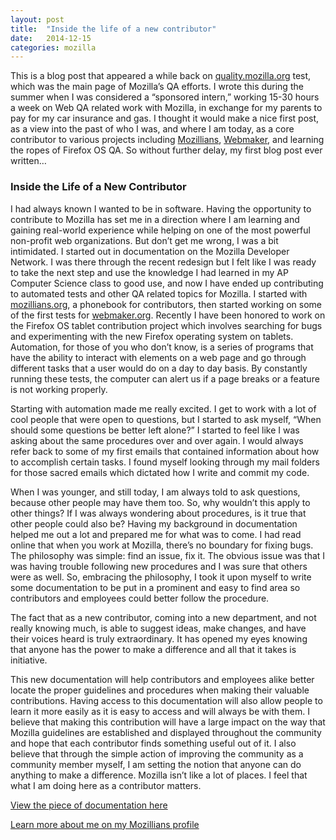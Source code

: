 ```yaml
---
layout: post
title:  "Inside the life of a new contributor"
date:   2014-12-15
categories: mozilla
---
```

This is a blog post that appeared a while back on [quality.mozilla.org](https://quality.mozilla.org)
test, which was the main page of Mozilla’s QA efforts. I wrote this during the
summer when I was considered a “sponsored intern,” working 15-30 hours a week
on Web QA related work with Mozilla, in exchange for my parents to pay for my
car insurance and gas. I thought it would make a nice first post, as a view into
the past of who I was, and where I am today, as a core contributor to various
projects including [Mozillians](https://mozillians.org), [Webmaker](https://webmaker.org),
and learning the ropes of Firefox OS QA. So without further delay, my first blog
post ever written…

### Inside the Life of a New Contributor

I had always known I wanted to be in software. Having the opportunity to
contribute to Mozilla has set me in a direction where I am learning and gaining
real-world experience while helping on one of the most powerful non-profit web
organizations. But don’t get me wrong, I was a bit intimidated. I started out
in documentation on the Mozilla Developer Network. I was there through the
recent redesign but I felt like I was ready to take the next step and use the
knowledge I had learned in my AP Computer Science class to good use, and now I
have ended up contributing to automated tests and other QA related topics for
Mozilla. I started with [mozillians.org](https://mozillians.org), a phonebook
for contributors, then started working on some of the first tests for
[webmaker.org](https://webmaker.org). Recently I have been honored to work on the
Firefox OS tablet contribution project which involves searching for bugs and
experimenting with the new Firefox operating system on tablets. Automation, for
those of you who don’t know, is a series of programs that have the ability to
interact with elements on a web page and go through different tasks that a user
would do on a day to day basis. By constantly running these tests, the computer
can alert us if a page breaks or a feature is not working properly.

Starting with automation made me really excited. I get to work with a lot of
cool people that were open to questions, but I started to ask myself, “When
should some questions be better left alone?” I started to feel like I was
asking about the same procedures over and over again. I would always refer back
to some of my first emails that contained information about how to accomplish
certain tasks. I found myself looking through my mail folders for those sacred
emails which dictated how I write and commit my code.

When I was younger, and still today, I am always told to ask questions, because
other people may have them too. So, why wouldn’t this apply to other things? If
I was always wondering about procedures, is it true that other people could also
be? Having my background in documentation helped me out a lot and prepared me
for what was to come. I had read online that when you work at Mozilla, there’s
no boundary for fixing bugs. The philosophy was simple: find an issue, fix it.
The obvious issue was that I was having trouble following new procedures and I
was sure that others were as well. So, embracing the philosophy, I took it upon
myself to write some documentation to be put in a prominent and easy to find
area so contributors and employees could better follow the procedure.

The fact that as a new contributor, coming into a new department, and not
really knowing much, is able to suggest ideas, make changes, and have their
voices heard is truly extraordinary. It has opened my eyes knowing that anyone
has the power to make a difference and all that it takes is initiative.

This new documentation will help contributors and employees alike better locate
the proper guidelines and procedures when making their valuable contributions.
Having access to this documentation will also allow people to learn it more
easily as it is easy to access and will always be with them. I believe that
making this contribution will have a large impact on the way that Mozilla
guidelines are established and displayed throughout the community and hope that
each contributor finds something useful out of it. I also believe that through
the simple action of improving the community as a community member myself, I am
setting the notion that anyone can do anything to make a difference. Mozilla
isn’t like a lot of places. I feel that what I am doing here as a contributor
matters.

[View the piece of documentation here](https://gist.github.com/justinpotts/2085bfa500c81f9b6c87)

[Learn more about me on my Mozillians profile](https://mozillians.org/en-US/u/justinpotts/)
